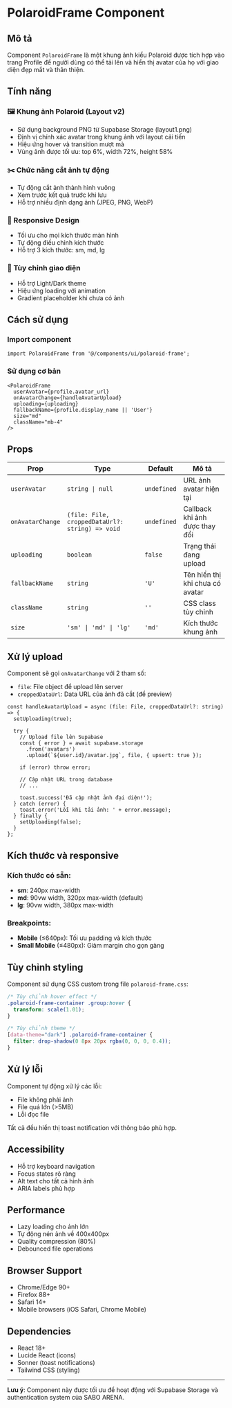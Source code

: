 # PolaroidFrame Component

## Mô tả

Component `PolaroidFrame` là một khung ảnh kiểu Polaroid được tích hợp vào trang Profile để người dùng có thể tải lên và hiển thị avatar của họ với giao diện đẹp mắt và thân thiện.

## Tính năng

### 🖼️ Khung ảnh Polaroid (Layout v2)
- Sử dụng background PNG từ Supabase Storage (layout1.png)
- Định vị chính xác avatar trong khung ảnh với layout cải tiến
- Hiệu ứng hover và transition mượt mà
- Vùng ảnh được tối ưu: top 6%, width 72%, height 58%

### ✂️ Chức năng cắt ảnh tự động
- Tự động cắt ảnh thành hình vuông
- Xem trước kết quả trước khi lưu
- Hỗ trợ nhiều định dạng ảnh (JPEG, PNG, WebP)

### 📱 Responsive Design
- Tối ưu cho mọi kích thước màn hình
- Tự động điều chỉnh kích thước
- Hỗ trợ 3 kích thước: sm, md, lg

### 🎨 Tùy chỉnh giao diện
- Hỗ trợ Light/Dark theme
- Hiệu ứng loading với animation
- Gradient placeholder khi chưa có ảnh

## Cách sử dụng

### Import component

```tsx
import PolaroidFrame from '@/components/ui/polaroid-frame';
```

### Sử dụng cơ bản

```tsx
<PolaroidFrame
  userAvatar={profile.avatar_url}
  onAvatarChange={handleAvatarUpload}
  uploading={uploading}
  fallbackName={profile.display_name || 'User'}
  size="md"
  className="mb-4"
/>
```

## Props

| Prop | Type | Default | Mô tả |
|------|------|---------|-------|
| `userAvatar` | `string \| null` | `undefined` | URL ảnh avatar hiện tại |
| `onAvatarChange` | `(file: File, croppedDataUrl?: string) => void` | `undefined` | Callback khi ảnh được thay đổi |
| `uploading` | `boolean` | `false` | Trạng thái đang upload |
| `fallbackName` | `string` | `'U'` | Tên hiển thị khi chưa có avatar |
| `className` | `string` | `''` | CSS class tùy chỉnh |
| `size` | `'sm' \| 'md' \| 'lg'` | `'md'` | Kích thước khung ảnh |

## Xử lý upload

Component sẽ gọi `onAvatarChange` với 2 tham số:
- `file`: File object để upload lên server
- `croppedDataUrl`: Data URL của ảnh đã cắt (để preview)

```tsx
const handleAvatarUpload = async (file: File, croppedDataUrl?: string) => {
  setUploading(true);
  
  try {
    // Upload file lên Supabase
    const { error } = await supabase.storage
      .from('avatars')
      .upload(`${user.id}/avatar.jpg`, file, { upsert: true });
    
    if (error) throw error;
    
    // Cập nhật URL trong database
    // ...
    
    toast.success('Đã cập nhật ảnh đại diện!');
  } catch (error) {
    toast.error('Lỗi khi tải ảnh: ' + error.message);
  } finally {
    setUploading(false);
  }
};
```

## Kích thước và responsive

### Kích thước có sẵn:
- **sm**: 240px max-width
- **md**: 90vw width, 320px max-width (default)
- **lg**: 90vw width, 380px max-width

### Breakpoints:
- **Mobile** (≤640px): Tối ưu padding và kích thước
- **Small Mobile** (≤480px): Giảm margin cho gọn gàng

## Tùy chỉnh styling

Component sử dụng CSS custom trong file `polaroid-frame.css`:

```css
/* Tùy chỉnh hover effect */
.polaroid-frame-container .group:hover {
  transform: scale(1.01);
}

/* Tùy chỉnh theme */
[data-theme="dark"] .polaroid-frame-container {
  filter: drop-shadow(0 8px 20px rgba(0, 0, 0, 0.4));
}
```

## Xử lý lỗi

Component tự động xử lý các lỗi:
- File không phải ảnh
- File quá lớn (>5MB)
- Lỗi đọc file

Tất cả đều hiển thị toast notification với thông báo phù hợp.

## Accessibility

- Hỗ trợ keyboard navigation
- Focus states rõ ràng
- Alt text cho tất cả hình ảnh
- ARIA labels phù hợp

## Performance

- Lazy loading cho ảnh lớn
- Tự động nén ảnh về 400x400px
- Quality compression (80%)
- Debounced file operations

## Browser Support

- Chrome/Edge 90+
- Firefox 88+
- Safari 14+
- Mobile browsers (iOS Safari, Chrome Mobile)

## Dependencies

- React 18+
- Lucide React (icons)
- Sonner (toast notifications)
- Tailwind CSS (styling)

---

**Lưu ý**: Component này được tối ưu để hoạt động với Supabase Storage và authentication system của SABO ARENA.
